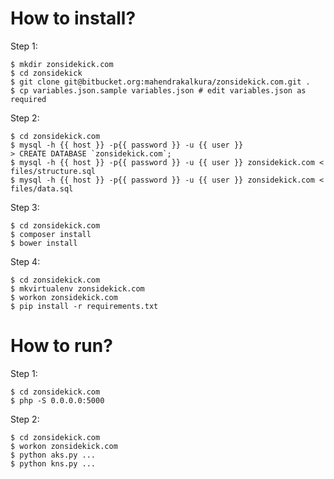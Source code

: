 How to install?
===============

Step 1:

```
$ mkdir zonsidekick.com
$ cd zonsidekick
$ git clone git@bitbucket.org:mahendrakalkura/zonsidekick.com.git .
$ cp variables.json.sample variables.json # edit variables.json as required
```

Step 2:

```
$ cd zonsidekick.com
$ mysql -h {{ host }} -p{{ password }} -u {{ user }}
> CREATE DATABASE `zonsidekick.com`;
$ mysql -h {{ host }} -p{{ password }} -u {{ user }} zonsidekick.com < files/structure.sql
$ mysql -h {{ host }} -p{{ password }} -u {{ user }} zonsidekick.com < files/data.sql
```

Step 3:

```
$ cd zonsidekick.com
$ composer install
$ bower install
```

Step 4:

```
$ cd zonsidekick.com
$ mkvirtualenv zonsidekick.com
$ workon zonsidekick.com
$ pip install -r requirements.txt
```

How to run?
===========

Step 1:

```
$ cd zonsidekick.com
$ php -S 0.0.0.0:5000
```

Step 2:

```
$ cd zonsidekick.com
$ workon zonsidekick.com
$ python aks.py ...
$ python kns.py ...
```
